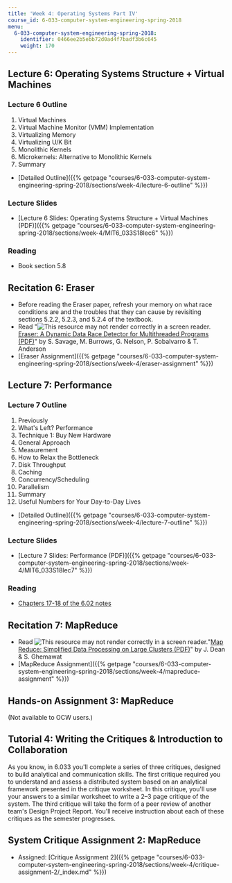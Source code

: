 ```yaml
---
title: 'Week 4: Operating Systems Part IV'
course_id: 6-033-computer-system-engineering-spring-2018
menu:
  6-033-computer-system-engineering-spring-2018:
    identifier: 0466ee2b5ebb72d0ad4f7badf3b6c645
    weight: 170
---
```

Lecture 6: Operating Systems Structure + Virtual Machines
---------------------------------------------------------

### Lecture 6 Outline

1.  Virtual Machines
2.  Virtual Machine Monitor (VMM) Implementation
3.  Virtualizing Memory
4.  Virtualizing U/K Bit
5.  Monolithic Kernels
6.  Microkernels: Alternative to Monolithic Kernels
7.  Summary

*   [Detailed Outline]({{% getpage "courses/6-033-computer-system-engineering-spring-2018/sections/week-4/lecture-6-outline" %}})

### Lecture Slides

*   [Lecture 6 Slides: Operating Systems Structure + Virtual Machines (PDF)]({{% getpage "courses/6-033-computer-system-engineering-spring-2018/sections/week-4/MIT6_033S18lec6" %}})

### Reading

*   Book section 5.8

Recitation 6: Eraser
--------------------

*   Before reading the Eraser paper, refresh your memory on what race conditions are and the troubles that they can cause by revisiting sections 5.2.2, 5.2.3, and 5.2.4 of the textbook.
*   Read "![This resource may not render correctly in a screen reader.](/images/inacessible.gif)[Eraser: A Dynamic Data Race Detector for Multithreaded Programs (PDF)](http://www.cs.ucsd.edu/~savage/papers/Tocs97.pdf)" by S. Savage, M. Burrows, G. Nelson, P. Sobalvarro & T. Anderson
*   [Eraser Assignment]({{% getpage "courses/6-033-computer-system-engineering-spring-2018/sections/week-4/eraser-assignment" %}})

Lecture 7: Performance
----------------------

### Lecture 7 Outline

1.  Previously
2.  What's Left? Performance
3.  Technique 1: Buy New Hardware
4.  General Approach
5.  Measurement
6.  How to Relax the Bottleneck
7.  Disk Throughput
8.  Caching
9.  Concurrency/Scheduling
10.  Parallelism
11.  Summary
12.  Useful Numbers for Your Day-to-Day Lives

*   [Detailed Outline]({{% getpage "courses/6-033-computer-system-engineering-spring-2018/sections/week-4/lecture-7-outline" %}})

### Lecture Slides

*   [Lecture 7 Slides: Performance (PDF)]({{% getpage "courses/6-033-computer-system-engineering-spring-2018/sections/week-4/MIT6_033S18lec7" %}})

### Reading

*   [Chapters 17-18 of the 6.02 notes](./resolveuid/43bcc3e8ea29e5d6f9ca9dfe5f636a71)

Recitation 7: MapReduce
-----------------------

*   Read ![This resource may not render correctly in a screen reader.](/images/inacessible.gif)"[Map Reduce: Simplified Data Processing on Large Clusters (PDF)](https://static.googleusercontent.com/media/research.google.com/en//archive/mapreduce-osdi04.pdf)" by J. Dean & S. Ghemawat
*   [MapReduce Assignment]({{% getpage "courses/6-033-computer-system-engineering-spring-2018/sections/week-4/mapreduce-assignment" %}})

Hands-on Assignment 3: MapReduce
--------------------------------

(Not available to OCW users.)

Tutorial 4: Writing the Critiques & Introduction to Collaboration
-----------------------------------------------------------------

As you know, in 6.033 you'll complete a series of three critiques, designed to build analytical and communication skills. The first critique required you to understand and assess a distributed system based on an analytical framework presented in the critique worksheet. In this critique, you'll use your answers to a similar worksheet to write a 2–3 page critique of the system. The third critique will take the form of a peer review of another team's Design Project Report. You'll receive instruction about each of these critiques as the semester progresses.

System Critique Assignment 2: MapReduce
---------------------------------------

*   Assigned: [Critique Assignment 2]({{% getpage "courses/6-033-computer-system-engineering-spring-2018/sections/week-4/critique-assignment-2/_index.md" %}})